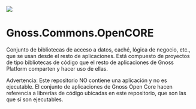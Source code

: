 ![](https://content.gnoss.ws/imagenes/proyectos/personalizacion/7e72bf14-28b9-4beb-82f8-e32a3b49d9d3/cms/logognossazulprincipal.png)

# Gnoss.Commons.OpenCORE

Conjunto de bibliotecas de acceso a datos, caché, lógica de negocio, etc., que se usan desde el resto de aplicaciones. 
Está compuesto de proyectos de tipo bibliotecas de código que el resto de aplicaciones de Gnoss Platform comparten y hacer uso de ellas.

Advertencia: Este repositorio NO contiene una aplicación y no es ejecutable. El conjunto de aplicaciones de Gnoss Open Core hacen referencia a librerías de código ubicadas en este repositorio, que son las que sí son ejecutables. 
